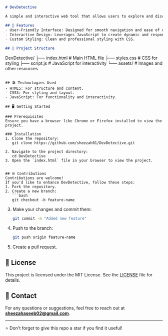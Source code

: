 

```markdown
# DevDetective

A simple and interactive web tool that allows users to explore and discover developer-related resources, tools, and information, built using HTML, CSS, and JavaScript.

## 🌟 Features
- User-Friendly Interface: Designed for smooth navigation and ease of use.
- Interactive Design: Leverages JavaScript to create dynamic and responsive elements.
- Custom Styling: Clean and professional styling with CSS.

## 📂 Project Structure
```
DevDetective/
├── index.html         # Main HTML file
├── styles.css         # CSS for styling
├── script.js          # JavaScript for interactivity
└── assets/            # Images and other resources
```

## 🛠️ Technologies Used
- HTML5: For structure and content.
- CSS3: For styling and layout.
- JavaScript: For functionality and interactivity.

## 🖥️ Getting Started

### Prerequisites
Ensure you have a browser like Chrome or Firefox installed to view the project.

### Installation
1. Clone the repository:
   git clone https://github.com/sheezah01/DevDetective.git
   
2. Navigate to the project directory:
   cd DevDetective
3. Open the `index.html` file in your browser to view the project.


## 🌐 Contributions
Contributions are welcome!  
If you'd like to enhance DevDetective, follow these steps:
1. Fork the repository.
2. Create a new branch:
   ```bash
   git checkout -b feature-name
   ```
3. Make your changes and commit them:
   ```bash
   git commit -m "Added new feature"
   ```
4. Push to the branch:
   ```bash
   git push origin feature-name
   ```
5. Create a pull request.

## 📝 License
This project is licensed under the MIT License. See the [LICENSE](LICENSE) file for details.

## 📧 Contact
For any questions or suggestions, feel free to reach out at **sheezahaseeb02@gmail.com**.

---

⭐️ Don't forget to give this repo a star if you find it useful!
```
